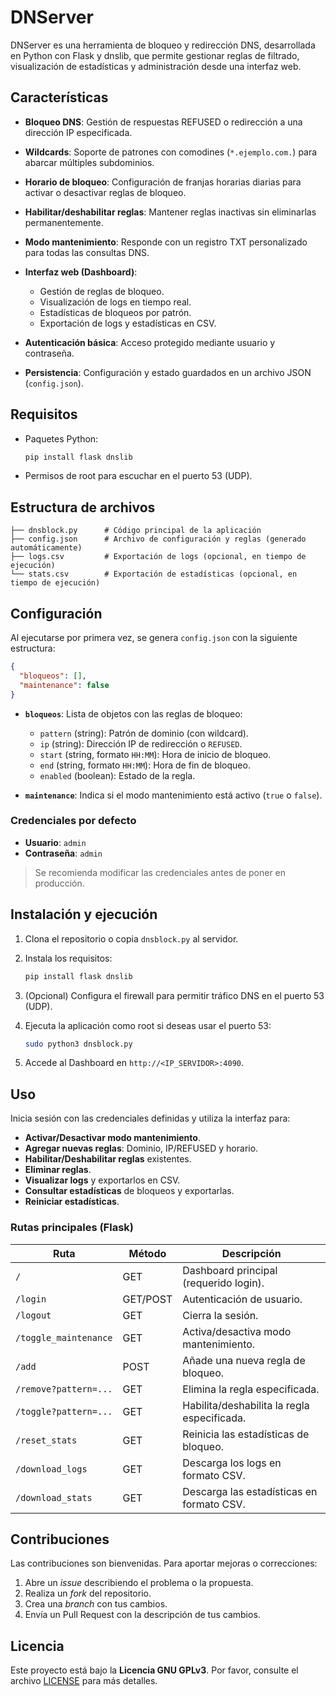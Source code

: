 # DNServer

DNServer es una herramienta de bloqueo y redirección DNS, desarrollada en Python con Flask y dnslib, que permite gestionar reglas de filtrado, visualización de estadísticas y administración desde una interfaz web.

## Características

* **Bloqueo DNS**: Gestión de respuestas REFUSED o redirección a una dirección IP especificada.
* **Wildcards**: Soporte de patrones con comodines (`*.ejemplo.com.`) para abarcar múltiples subdominios.
* **Horario de bloqueo**: Configuración de franjas horarias diarias para activar o desactivar reglas de bloqueo.
* **Habilitar/deshabilitar reglas**: Mantener reglas inactivas sin eliminarlas permanentemente.
* **Modo mantenimiento**: Responde con un registro TXT personalizado para todas las consultas DNS.
* **Interfaz web (Dashboard)**:

  * Gestión de reglas de bloqueo.
  * Visualización de logs en tiempo real.
  * Estadísticas de bloqueos por patrón.
  * Exportación de logs y estadísticas en CSV.
* **Autenticación básica**: Acceso protegido mediante usuario y contraseña.
* **Persistencia**: Configuración y estado guardados en un archivo JSON (`config.json`).

## Requisitos

* Paquetes Python:

  ```bash
  pip install flask dnslib
  ```
* Permisos de root para escuchar en el puerto 53 (UDP).

## Estructura de archivos

```text
├── dnsblock.py      # Código principal de la aplicación
├── config.json      # Archivo de configuración y reglas (generado automáticamente)
├── logs.csv         # Exportación de logs (opcional, en tiempo de ejecución)
└── stats.csv        # Exportación de estadísticas (opcional, en tiempo de ejecución)
```

## Configuración

Al ejecutarse por primera vez, se genera `config.json` con la siguiente estructura:

```json
{
  "bloqueos": [],
  "maintenance": false
}
```

* **`bloqueos`**: Lista de objetos con las reglas de bloqueo:

  * `pattern` (string): Patrón de dominio (con wildcard).
  * `ip` (string): Dirección IP de redirección o `REFUSED`.
  * `start` (string, formato `HH:MM`): Hora de inicio de bloqueo.
  * `end` (string, formato `HH:MM`): Hora de fin de bloqueo.
  * `enabled` (boolean): Estado de la regla.
* **`maintenance`**: Indica si el modo mantenimiento está activo (`true` o `false`).

### Credenciales por defecto

* **Usuario**: `admin`
* **Contraseña**: `admin`

> Se recomienda modificar las credenciales antes de poner en producción.

## Instalación y ejecución

1. Clona el repositorio o copia `dnsblock.py` al servidor.
2. Instala los requisitos:

   ```bash
   pip install flask dnslib
   ```
3. (Opcional) Configura el firewall para permitir tráfico DNS en el puerto 53 (UDP).
4. Ejecuta la aplicación como root si deseas usar el puerto 53:

   ```bash
   sudo python3 dnsblock.py
   ```
5. Accede al Dashboard en `http://<IP_SERVIDOR>:4090`.

## Uso

Inicia sesión con las credenciales definidas y utiliza la interfaz para:

* **Activar/Desactivar modo mantenimiento**.
* **Agregar nuevas reglas**: Dominio, IP/REFUSED y horario.
* **Habilitar/Deshabilitar reglas** existentes.
* **Eliminar reglas**.
* **Visualizar logs** y exportarlos en CSV.
* **Consultar estadísticas** de bloqueos y exportarlas.
* **Reiniciar estadísticas**.

### Rutas principales (Flask)

| Ruta                  | Método   | Descripción                                 |
| --------------------- | -------- | ------------------------------------------- |
| `/`                   | GET      | Dashboard principal (requerido login).      |
| `/login`              | GET/POST | Autenticación de usuario.                   |
| `/logout`             | GET      | Cierra la sesión.                           |
| `/toggle_maintenance` | GET      | Activa/desactiva modo mantenimiento.        |
| `/add`                | POST     | Añade una nueva regla de bloqueo.           |
| `/remove?pattern=...` | GET      | Elimina la regla especificada.              |
| `/toggle?pattern=...` | GET      | Habilita/deshabilita la regla especificada. |
| `/reset_stats`        | GET      | Reinicia las estadísticas de bloqueo.       |
| `/download_logs`      | GET      | Descarga los logs en formato CSV.           |
| `/download_stats`     | GET      | Descarga las estadísticas en formato CSV.   |

## Contribuciones

Las contribuciones son bienvenidas. Para aportar mejoras o correcciones:

1. Abre un *issue* describiendo el problema o la propuesta.
2. Realiza un *fork* del repositorio.
3. Crea una *branch* con tus cambios.
4. Envía un Pull Request con la descripción de tus cambios.

## Licencia

Este proyecto está bajo la **Licencia GNU GPLv3**. Por favor, consulte el archivo [LICENSE](LICENSE) para más detalles.

